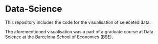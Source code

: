 # Data-Science
This repository includes the code for the visualisation of seleceted data.

The aforementioned visualisation was a part of a graduate course at Data Science at the Barcelona School of Economics (BSE).
